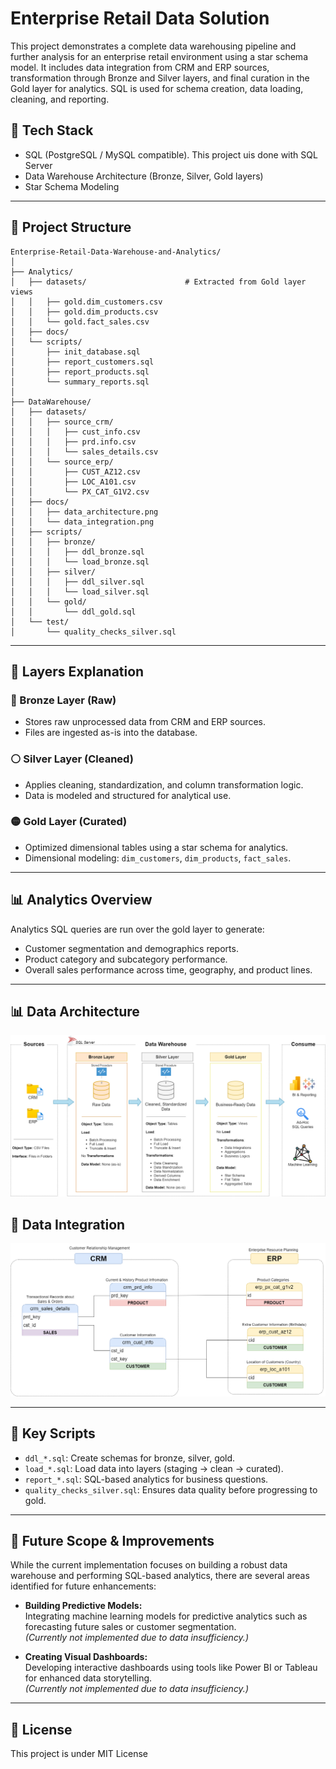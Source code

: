 # Enterprise Retail Data Solution

This project demonstrates a complete data warehousing pipeline and further analysis for an enterprise retail environment using a star schema model. It includes data integration from CRM and ERP sources, transformation through Bronze and Silver layers, and final curation in the Gold layer for analytics. SQL is used for schema creation, data loading, cleaning, and reporting.

## 🔧 Tech Stack

- SQL (PostgreSQL / MySQL compatible). This project uis done with SQL Server
- Data Warehouse Architecture (Bronze, Silver, Gold layers)
- Star Schema Modeling

---

## 📁 Project Structure

```
Enterprise-Retail-Data-Warehouse-and-Analytics/
│
├── Analytics/
│   ├── datasets/                      # Extracted from Gold layer views
│   │   ├── gold.dim_customers.csv
│   │   ├── gold.dim_products.csv
│   │   └── gold.fact_sales.csv
│   ├── docs/
│   └── scripts/
│       ├── init_database.sql
│       ├── report_customers.sql
│       ├── report_products.sql
│       └── summary_reports.sql
│
├── DataWarehouse/
│   ├── datasets/
│   │   ├── source_crm/
│   │   │   ├── cust_info.csv
│   │   │   ├── prd.info.csv
│   │   │   └── sales_details.csv
│   │   └── source_erp/
│   │       ├── CUST_AZ12.csv
│   │       ├── LOC_A101.csv
│   │       └── PX_CAT_G1V2.csv
│   ├── docs/
│   │   ├── data_architecture.png
│   │   └── data_integration.png
│   ├── scripts/
│   │   ├── bronze/
│   │   │   ├── ddl_bronze.sql
│   │   │   └── load_bronze.sql
│   │   ├── silver/
│   │   │   ├── ddl_silver.sql
│   │   │   └── load_silver.sql
│   │   └── gold/
│   │       └── ddl_gold.sql
│   └── test/
│       └── quality_checks_silver.sql
```

---

## 🧱 Layers Explanation

### 🔹 Bronze Layer (Raw)
- Stores raw unprocessed data from CRM and ERP sources.
- Files are ingested as-is into the database.

### ⚪ Silver Layer (Cleaned)
- Applies cleaning, standardization, and column transformation logic.
- Data is modeled and structured for analytical use.

### 🟡 Gold Layer (Curated)
- Optimized dimensional tables using a star schema for analytics.
- Dimensional modeling: `dim_customers`, `dim_products`, `fact_sales`.

---

## 📊 Analytics Overview

Analytics SQL queries are run over the gold layer to generate:
- Customer segmentation and demographics reports.
- Product category and subcategory performance.
- Overall sales performance across time, geography, and product lines.

---

## 📊 Data Architecture

![Data Architecture](DataWarehouse/docs/data_architecture.png)

## 🔗 Data Integration

![Data Integration](DataWarehouse/docs/data_integration.png)

---

## 📌 Key Scripts

- `ddl_*.sql`: Create schemas for bronze, silver, gold.
- `load_*.sql`: Load data into layers (staging → clean → curated).
- `report_*.sql`: SQL-based analytics for business questions.
- `quality_checks_silver.sql`: Ensures data quality before progressing to gold.

---

## 🚀 Future Scope & Improvements

While the current implementation focuses on building a robust data warehouse and performing SQL-based analytics, there are several areas identified for future enhancements:

- **Building Predictive Models:**  
  Integrating machine learning models for predictive analytics such as forecasting future sales or customer segmentation.  
  *(Currently not implemented due to data insufficiency.)*

- **Creating Visual Dashboards:**  
  Developing interactive dashboards using tools like Power BI or Tableau for enhanced data storytelling.  
  *(Currently not implemented due to data insufficiency.)*

---

## 🧾 License

This project is under MIT License
